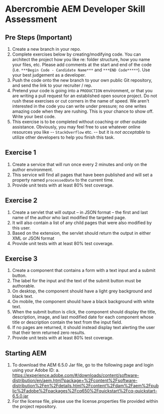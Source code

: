 # Abercrombie AEM Developer Skill Assessment

## Pre Steps (Important)

1. Create a new branch in your repo.
3. Complete exercises below by creating/modifying code. You can architect the project how you like re: folder structure, how you name your files, etc. Please add comments at the start and end of the code (i.e. `***Begin Code - Candidate Name***` and `***END Code*****`). Use your best judgement as a developer.
3. Push the code onto the new branch to your own public Git repository, and send the link to your recruiter / rep.
4. Pretend your code is going into a `PRODUCTION` environment, or that you are writing a pull request for an established open source project. Do not rush these exercises or cut corners in the name of speed. We aren't interested in the code you can write under pressure; no one writes amazing code when they are rushing. This is your chance to show off. Write your best code.
5. This exercise is to be completed without coaching or other outside assistance. Obviously, you may feel free to use whatever online resources you like -- `StackOverflow` etc. -- but it is _not acceptable_ to utilize other developers to help you finish this task.


## Exercise 1

1.	Create a service that will run once every 2 minutes and only on the author environment.
2.	This service will find all pages that have been published and will set a property named `processedDate` to the current time.
3.	Provide unit tests with at least 80% test coverage.


## Exercise 2

1.	Create a servlet that will output – in JSON format – the first and last name of the author who last modified the targeted page.
2.	It will also contain a list of any child pages that were also modified by this user.
3.	Based on the extension, the servlet should return the output in either XML or JSON format
4.	Provide unit tests with at least 80% test coverage.


## Exercise 3

1.	Create a component that contains a form with a text input and a submit button.
2.	The label for the input and the text of the submit button must be authorable.
3.	On desktop, the component should have a light grey background and black text.
4.	On mobile, the component should have a black background with white text.
5.	When the submit button is click, the component should display the title, description, image, and last modified date for each component whose title or description contain the text from the input field.
6.	If no pages are returned, it should instead display text alerting the user that their term returned zero results.
7.	Provide unit tests with at least 80% test coverage.


## Starting AEM

1.	To download the AEM 6.5.0 Jar file, go to the following page and login using your Adobe ID:
    a.	https://experience.adobe.com/#/downloads/content/software-distribution/en/aem.html?package=%2Fcontent%2Fsoftware-distribution%2Fen%2Fdetails.html%2Fcontent%2Fdam%2Faem%2Fpublic%2Fadobe%2Fpackages%2Fcq650%2Fquickstart%2Fcq-quickstart-6.5.0.jar
2.	For the license file, please use the license.properties file provided within the project repository.
